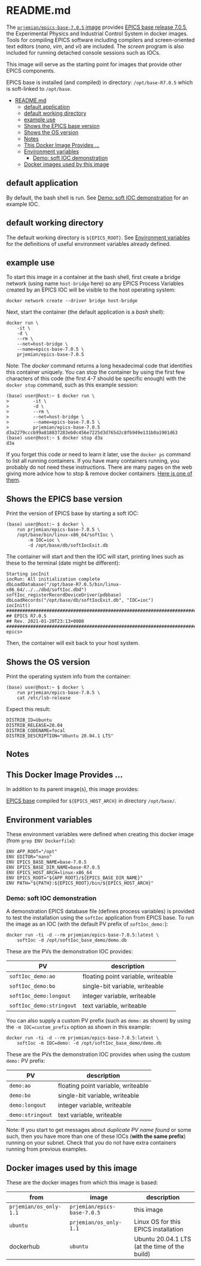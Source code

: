 # README.md

The [`prjemian/epics-base-7.0.5`
image](https://hub.docker.com/r/prjemian/epics-base-7.0.5/tags)
provides [EPICS base release
7.0.5](https://epics.anl.gov/base/R7-0/5.php), the Experimental
Physics and Industrial Control System in docker images. Tools for
compiling EPICS software including compilers and screen-oriented text
editors (*nano*, *vim*, and *vi*) are included. The *screen* program is
also included for running detached console sessions such as IOCs.

This image will serve as the starting point for images
that provide other EPICS components.

EPICS base is installed (and compiled) in directory:
`/opt/base-R7.0.5` which is soft-linked to `/opt/base`.

- [README.md](#readmemd)
  - [default application](#default-application)
  - [default working directory](#default-working-directory)
  - [example use](#example-use)
  - [Shows the EPICS base version](#shows-the-epics-base-version)
  - [Shows the OS version](#shows-the-os-version)
  - [Notes](#notes)
  - [This Docker Image Provides ...](#this-docker-image-provides-)
  - [Environment variables](#environment-variables)
    - [Demo: soft IOC demonstration](#demo-soft-ioc-demonstration)
  - [Docker images used by this image](#docker-images-used-by-this-image)

## default application

By default, the bash shell is run.  See [Demo: soft IOC
demonstration](#demo-soft-ioc-demonstration) for an example IOC.

## default working directory

The default working directory is `${EPICS_ROOT}`.  See [Environment
variables](#environment-variables) for the definitions of useful
environment variables already defined.

## example use

To start this image in a container at the bash shell, first create a
bridge network (using name `host-bridge` here) so any EPICS Process
Variables created by an EPICS IOC will be visible to the host operating
system:

    docker network create --driver bridge host-bridge

Next, start the container (the default application is a *bash* shell):

    docker run \
        -it \
        -d \
        --rm \
        --net=host-bridge \
        --name=epics-base-7.0.5 \
        prjemian/epics-base-7.0.5

Note: The *docker* command returns a long hexadecimal code that
identifies this container uniquely.  You can stop the container by using
the first few characters of this code (the first 4-7 should be specific
enough) with the `docker stop` command, such as this example session:

    (base) user@host:~ $ docker run \
    >         -it \
    >         -d \
    >         --rm \
    >         --net=host-bridge \
    >         --name=epics-base-7.0.5 \
    >         prjemian/epics-base-7.0.5
    d3a2279cccb99a818837283eb0c456e7225d3d765d2c8fb949e131b0a1901d63
    (base) user@host:~ $ docker stop d3a
    d3a

If you forget this code or need to learn it later, use the `docker ps`
command to list all running containers.  If you have many containers
running, you probably do not need these instructions.  There are many
pages on the web giving more advice how to stop & remove docker
containers. [Here is one of
them](https://linuxhandbook.com/remove-docker-containers/).


## Shows the EPICS base version

Print the version of EPICS base by starting a soft IOC:

    (base) user@host:~ $ docker \
        run prjemian/epics-base-7.0.5 \
        /opt/base/bin/linux-x86_64/softIoc \
            -m IOC=ioc \
            -d /opt/base/db/softIocExit.db

The container will start and then the IOC will start, printing lines
such as these to the terminal (date might be different):

    Starting iocInit
    iocRun: All initialization complete
    dbLoadDatabase("/opt/base-R7.0.5/bin/linux-x86_64/../../dbd/softIoc.dbd")
    softIoc_registerRecordDeviceDriver(pdbbase)
    dbLoadRecords("/opt/base/db/softIocExit.db", "IOC=ioc")
    iocInit()
    ############################################################################
    ## EPICS R7.0.5
    ## Rev. 2021-01-20T23:13+0000
    ############################################################################
    epics>

Then, the container will exit back to your host system.

## Shows the OS version

Print the operating system info from the container:

    (base) user@host:~ $ docker \
        run prjemian/epics-base-7.0.5 \
        cat /etc/lsb-release

Expect this result:

    DISTRIB_ID=Ubuntu
    DISTRIB_RELEASE=20.04
    DISTRIB_CODENAME=focal
    DISTRIB_DESCRIPTION="Ubuntu 20.04.1 LTS"

## Notes


## This Docker Image Provides ...

In addition to its parent image(s), this image provides:

[EPICS base](https://epics.anl.gov/base/index.php) compiled for
`${EPICS_HOST_ARCH}` in directory  `/opt/base/`.

## Environment variables

These environment variables were defined when creating this docker image
(from `grep ENV Dockerfile`):

    ENV APP_ROOT="/opt"
    ENV EDITOR="nano"
    ENV EPICS_BASE_NAME=base-7.0.5
    ENV EPICS_BASE_DIR_NAME=base-R7.0.5
    ENV EPICS_HOST_ARCH=linux-x86_64
    ENV EPICS_ROOT="${APP_ROOT}/${EPICS_BASE_DIR_NAME}"
    ENV PATH="${PATH}:${EPICS_ROOT}/bin/${EPICS_HOST_ARCH}"

### Demo: soft IOC demonstration

A demonstration EPICS database file (defines process variables) is
provided to test the installation using the `softIoc` application from
EPICS base.  To run the image as an IOC (with the default PV prefix
of `softIoc_demo:`):

    docker run -ti -d --rm prjemian/epics-base-7.0.5:latest \
        softIoc -d /opt/softIoc_base_demo/demo.db

These are the PVs the demonstration IOC provides:

PV | description
---- | ----
`softIoc_demo:ao` | floating point variable, writeable
`softIoc_demo:bo` | single-bit variable, writeable
`softIoc_demo:longout` | integer variable, writeable
`softIoc_demo:stringout` | text variable, writeable

You can also supply a custom PV prefix (such as `demo:` as shown) by
using the `-m IOC=custom_prefix` option as shown in this example:

    docker run -ti -d --rm prjemian/epics-base-7.0.5:latest \
        softIoc -m IOC=demo: -d /opt/softIoc_base_demo/demo.db

These are the PVs the demonstration IOC provides when using the custom
`demo:` PV prefix:

PV | description
---- | ----
`demo:ao` | floating point variable, writeable
`demo:bo` | single-bit variable, writeable
`demo:longout` | integer variable, writeable
`demo:stringout` | text variable, writeable

Note:  If you start to get messages about *duplicate PV name found* or
some such, then you have more than one of these IOCs (**with the same
prefix**) running on your subnet.  Check that you do not have extra
containers running from previous examples.

## Docker images used by this image

These are the docker images from which this image is based:

from | image | description
--- | --- | ---
`prjemian/os_only-1.1` | `prjemian/epics-base-7.0.5` |  this image
`ubuntu` | `prjemian/os_only-1.1` | Linux OS for this EPICS installation
dockerhub | `ubuntu` | Ubuntu 20.04.1 LTS (at the time of the build)
